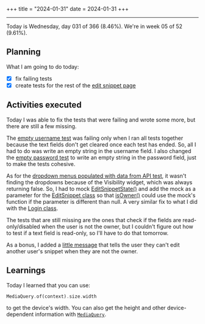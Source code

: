 +++
title = "2024-01-31"
date = 2024-01-31
+++

---

Today is Wednesday, day 031 of 366 (8.46%). We're in week 05 of 52 (9.61%).

## Planning

What I am going to do today:

- [x] fix failing tests
- [x] create tests for the rest of the [edit snippet page](https://github.com/OmnicodeSolutions/luisa_drf_flutter_client/blob/cea58173b6fb599882896675da9f05dd0f3a30af/lib/edit_snippet.dart#L9C1-L9C43)

## Activities executed

Today I was able to fix the tests that were failing and wrote some more, but there are still a few missing.

The [empty username test](https://github.com/OmnicodeSolutions/luisa_drf_flutter_client/blob/64b9edcbbd362a307c3c2a9f143e18e164cf9765/test/login_test.dart#L48C3-L63C6) was failing only when I ran all tests together because the text fields don't get cleared once each test has ended. So, all I had to do was write an empty string in the username field. I also changed the [empty password test](https://github.com/OmnicodeSolutions/luisa_drf_flutter_client/blob/64b9edcbbd362a307c3c2a9f143e18e164cf9765/test/login_test.dart#L31C2-L46C6) to write an empty string in the password field, just to make the tests cohesive.

As for the [dropdown menus populated with data from API test](https://github.com/OmnicodeSolutions/luisa_drf_flutter_client/blob/64b9edcbbd362a307c3c2a9f143e18e164cf9765/test/edit_snippet_test.dart#L65C3-L96C6), it wasn't finding the dropdowns because of the Visibility widget, which was always returning false. So, I had to mock [EditSnippetState()](https://github.com/OmnicodeSolutions/luisa_drf_flutter_client/blob/64b9edcbbd362a307c3c2a9f143e18e164cf9765/lib/edit_snippet.dart#L23C7-L23C23) and add the mock as a parameter for the [EditSnippet class](https://github.com/OmnicodeSolutions/luisa_drf_flutter_client/blob/64b9edcbbd362a307c3c2a9f143e18e164cf9765/lib/edit_snippet.dart#L13C3-L17C33) so that [isOwner()](https://github.com/OmnicodeSolutions/luisa_drf_flutter_client/blob/64b9edcbbd362a307c3c2a9f143e18e164cf9765/lib/edit_snippet.dart#L42C3-L50C4) could use the mock's function if the parameter is different than null. A very similar fix to what I did with the [Login class](https://github.com/OmnicodeSolutions/luisa_drf_flutter_client/blob/64b9edcbbd362a307c3c2a9f143e18e164cf9765/lib/login.dart#L9C7-L9C12).

The tests that are still missing are the ones that check if the fields are read-only/disabled when the user is not the owner, but I couldn't figure out how to test if a text field is read-only, so I'll have to do that tomorrow.

As a bonus, I added a [little message](https://github.com/OmnicodeSolutions/luisa_drf_flutter_client/blob/64b9edcbbd362a307c3c2a9f143e18e164cf9765/lib/edit_snippet.dart#L135C25-L146C27) that tells the user they can't edit another user's snippet when they are not the owner.

## Learnings

Today I learned that you can use:

```dart
MediaQuery.of(context).size.width
```

to get the device's width. You can also get the height and other device-dependent information with [`MediaQuery`](https://api.flutter.dev/flutter/widgets/MediaQuery-class.html).
